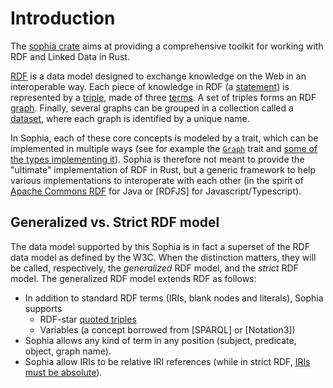 # Introduction

The [sophia crate](https://crates.io/crates/sophia) aims at providing a comprehensive toolkit for working with RDF and Linked Data in Rust.

[RDF] is a data model designed to exchange knowledge on the Web in an interoperable way. Each piece of knowledge in RDF (a [statement]) is represented by a [triple], made of three [terms]. A set of triples forms an RDF [graph]. Finally, several graphs can be grouped in a collection called a [dataset], where each graph is identified by a unique name.

In Sophia, each of these core concepts is modeled by a trait, which can be implemented in multiple ways (see for example the [`Graph`] trait and [some of the types implementing it](https://docs.rs/sophia_api/latest/sophia_api/graph/trait.Graph.html#foreign-impls)). Sophia is therefore not meant to provide the "ultimate" implementation of RDF in Rust, but a generic framework to help various implementations to interoperate with each other (in the spirit of [Apache Commons RDF] for Java or [RDFJS] for Javascript/Typescript).

## Generalized vs. Strict RDF model
The data model supported by this Sophia is in fact
a superset of the RDF data model as defined by the W3C.
When the distinction matters,
they will be called, respectively,
the *generalized* RDF model, and the *strict* RDF model.
The generalized RDF model extends RDF as follows:
* In addition to standard RDF terms (IRIs, blank nodes and literals),
  Sophia supports
  - RDF-star [quoted triples](https://www.w3.org/2021/12/rdf-star.html#dfn-quoted)
  - Variables (a concept borrowed from [SPARQL] or [Notation3])
* Sophia allows any kind of term in any position (subject, predicate, object, graph name).
* Sophia allow IRIs to be relative IRI references
  (while in strict RDF, [IRIs must be absolute](https://www.w3.org/TR/rdf11-concepts/#h3_section-IRIs)).

[RDF]: https://www.w3.org/TR/rdf-concepts/
[statement]: https://www.w3.org/TR/rdf-concepts/#dfn-rdf-statement
[triple]: https://www.w3.org/TR/rdf-concepts/#dfn-rdf-triple
[terms]: https://www.w3.org/TR/rdf-concepts/#dfn-rdf-term
[graph]: https://www.w3.org/TR/rdf-concepts/#dfn-rdf-graph
[dataset]: https://www.w3.org/TR/rdf-concepts/#dfn-rdf-dataset

[`Graph`]: https://docs.rs/sophia_api/latest/sophia_api/graph/trait.Graph.html
[Apache Commons RDF]: https://github.com/apache/commons-rdf/
[RDF/JS]: https://rdf.js.org/


